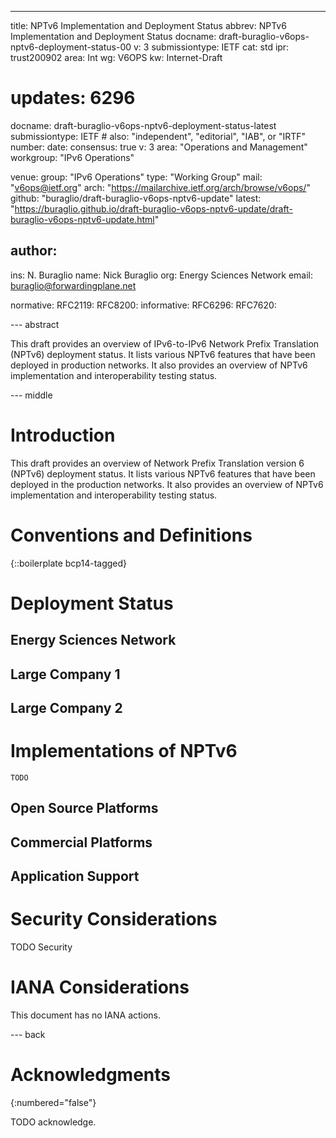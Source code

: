 ---
title: NPTv6 Implementation and Deployment Status
abbrev: NPTv6 Implementation and Deployment Status
docname: draft-buraglio-v6ops-nptv6-deployment-status-00
v: 3
submissiontype: IETF
cat: std
ipr: trust200902
area: Int
wg: V6OPS
kw: Internet-Draft
# updates: 6296

docname: draft-buraglio-v6ops-nptv6-deployment-status-latest
submissiontype: IETF  # also: "independent", "editorial", "IAB", or "IRTF"
number:
date:
consensus: true
v: 3
area: "Operations and Management"
workgroup: "IPv6 Operations"

venue:
  group: "IPv6 Operations"
  type: "Working Group"
  mail: "v6ops@ietf.org"
  arch: "https://mailarchive.ietf.org/arch/browse/v6ops/"
  github: "buraglio/draft-buraglio-v6ops-nptv6-update"
  latest: "https://buraglio.github.io/draft-buraglio-v6ops-nptv6-update/draft-buraglio-v6ops-nptv6-update.html"

author:
  -
   ins: N. Buraglio
   name: Nick Buraglio
   org: Energy Sciences Network
   email: buraglio@forwardingplane.net


normative:
  RFC2119:
  RFC8200:
informative:
  RFC6296:
  RFC7620:

--- abstract

   This draft provides an overview of IPv6-to-IPv6 Network Prefix Translation (NPTv6)
   deployment status.  It lists various NPTv6 features that have been
   deployed in production networks.  It also provides an overview of
   NPTv6 implementation and interoperability testing status.



--- middle

# Introduction

   This draft provides an overview of Network Prefix Translation version 6 (NPTv6) 
   deployment status.  It lists various NPTv6 features that have been
   deployed in the production networks.  It also provides an overview of
   NPTv6 implementation and interoperability testing status.

# Conventions and Definitions

{::boilerplate bcp14-tagged}

# Deployment Status

## Energy Sciences Network

## Large Company 1

## Large Company 2

# Implementations of NPTv6
    TODO

## Open Source Platforms

## Commercial Platforms

## Application Support

# Security Considerations

TODO Security


# IANA Considerations

This document has no IANA actions.


--- back

# Acknowledgments
{:numbered="false"}

TODO acknowledge.
